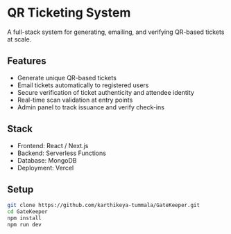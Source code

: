 # QR Ticketing System

A full-stack system for generating, emailing, and verifying QR-based tickets at scale.

## Features

- Generate unique QR-based tickets
- Email tickets automatically to registered users
- Secure verification of ticket authenticity and attendee identity
- Real-time scan validation at entry points
- Admin panel to track issuance and verify check-ins

## Stack

- Frontend: React / Next.js
- Backend: Serverless Functions
- Database: MongoDB
- Deployment: Vercel

## Setup

```bash
git clone https://github.com/karthikeya-tummala/GateKeeper.git
cd GateKeeper
npm install
npm run dev


